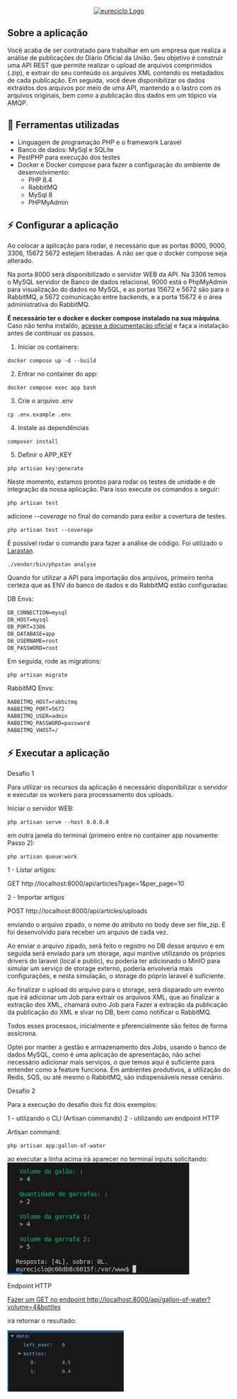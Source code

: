 <p align="center"><a href="https://eureciclo.com.br" target="_blank"><img src="https://www.eureciclo.com.br/wp-content/uploads/2024/01/Logo-1-01.png" width="200" alt="eureciclo Logo"></a></p>

## Sobre a aplicação

Você acaba de ser contratado para trabalhar em um empresa que realiza a análise de publicações do Diário Oficial da União. Seu objetivo é construir uma API REST que permite realizar o upload de arquivos comprimidos (.zip), e extrair do seu conteúdo os arquivos XML contendo os metadados de cada publicação. Em seguida, você deve disponibilizar os dados extraídos dos arquivos por meio de uma API, mantendo a o lastro com os arquivos originais, bem como a publicação dos dados em um tópico via AMQP.


## 🔧 Ferramentas utilizadas

- Linguagem de programação PHP e o framework Laravel
- Banco de dados: MySql e SQLite
- PestPHP para execução dos testes
- Docker e Docker compose para fazer a configuração do ambiente de desenvolvimento:
    - PHP 8.4
    - RabbitMQ
    - MySql 8
    - PHPMyAdmin

## ⚡️ Configurar a aplicação

Ao colocar a aplicação para rodar, é necessário que as portas 8000, 9000, 3306, 15672 5672 estejam liberadas. A não ser que o docker compose seja alterado.

Na porta 8000 será disponibilizado o servidor WEB da API. Na 3306 temos o MySQL servidor de Banco de dados relacional, 9000 está o PhpMyAdmin para visualização do dados no MySQL, e as portas 15672 e 5672 são para o RabbitMQ, a 5672 comunicação entre backends, e a porta 15672 é o área administrativa do RabbitMQ.

**É necessário ter o docker e docker compose instalado na sua máquina**. Caso não tenha instaldo, [acesse a documentação oficial](https://docs.docker.com/engine/install/) e faça a instalação antes de continuar os passos.


1. Iniciar os containers:
```
docker compose up -d --build
```

2. Entrar no container do app:
```
docker compose exec app bash
```

3. Crie o arquivo .env
```
cp .env.example .env
```

4. Instale as dependências 
```
composer install
```

5. Definir o APP_KEY
```
php artisan key:generate
```

Neste momento, estamos prontos para rodar os testes de unidade e de integração da nossa aplicação. Para isso execute os comandos a seguir:
```
php artisan test
```

adicione *--coverage* no final do comando para exibir a covertura de testes.
```
php artisan test --coverage
```

É possível rodar o comando para fazer a análise de código. Foi utilizado o [Larastan](https://github.com/larastan/larastan).
```
./vendor/bin/phpstan analyse
```

Quando for utilizar a API para importação dos arquivos, primeiro tenha certeza que as ENV do banco de dados e do RabbitMQ estão configuradas:

DB Envs:

```
DB_CONNECTION=mysql
DB_HOST=mysql
DB_PORT=3306
DB_DATABASE=app
DB_USERNAME=root
DB_PASSWORD=root
```

Em seguida, rode as migrations:
```
php artisan migrate
```

RabbitMQ Envs:
```
RABBITMQ_HOST=rabbitmq
RABBITMQ_PORT=5672
RABBITMQ_USER=admin
RABBITMQ_PASSWORD=password
RABBITMQ_VHOST=/
```

## ⚡️ Executar a aplicação

Desafio 1

Para utilizar os recursos da aplicação é necessário disponibilizar o servidor e executar os workers para processamento dos uploads.

Iniciar o servidor WEB:
```
php artisan serve --host 0.0.0.0
```

em outra janela do terminal (primeiro entre no container app novamente: Passo 2): 
```
php artisan queue:work
```

1 - Listar artigos:

GET http://localhost:8000/api/articles?page=1&per_page=10

2 - Importar artigos

POST http://localhost:8000/api/articles/uploads

enviando o arquivo zipado, o nome do atributo no body deve ser file_zip. E foi desenvolvido para receber um arquivo de cada vez.

Ao enviar o arquivo zipado, será feito o registro no DB desse arquivo e em seguida será enviado para um storage, aqui mantive utilizando os próprios drivers do laravel (local e public), eu poderia ter adicionado o MinIO para simular um serviço de storage externo, poderia envolveria mais configurações, e nesta simulação, o storage do póprio laravel é suficiente.

Ao finalizar o upload do arquivo para o storage, será disparado um evento que irá adicionar um Job para extrair os arquivos XML, que ao finalizar a extração dos XML, chamará outro Job para Fazer a extração da publicação da publicação do XML e slvar no DB, bem como notificar o RabbitMQ.

Todos esses processos, inicialmente e pferencialmente são feitos de forma assícrona.

Optei por manter a gestão e armazenamento dos Jobs, usando o banco de dados MySQL, como é uma aplicação de apresentação, não achei necessário adicionar mais serviços, o que temos aqui é suficiente para entender como a feature funciona. Em ambientes produtivos, a utilização do Redis, SQS, ou até mesmo o RabbitMQ, são indispensáveis nesse cenário.


Desafio 2

Para a execução do desafio dois fiz dois exemplos:

1 - utilizando o CLI (Artisan commands)
2 - utilizando um endpoint HTTP


Artisan command:
```
php artisan app:gallon-of-water
```

ao executar a linha acima irá aparecer no terminal inputs solicitando:
![Execição do comando do desafio 2](image-1.png)

Endpoint HTTP

[Fazer um GET no endpoint http://localhost:8000/api/gallon-of-water?volume=4&bottles](http://localhost:8000/api/gallon-of-water?volume=4.9&bottles%5B%5D=4.5&bottles%5B%5D=0.4) 

irá retornar o resultado:

![alt text](image-2.png)
